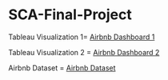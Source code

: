 # SCA-Final-Project

Tableau Visualization 1= [Airbnb Dashboard 1](https://public.tableau.com/app/profile/sophiat.goloba/viz/AirbnbVisualization_16636962415390/Dashboard1?publish=yes)

Tableau Visualization 2 = [Airbnb Dashboard 2](https://public.tableau.com/app/profile/sophiat.goloba/viz/AirbnbVisualization2/Dashboard2?publish=yes)

Airbnb Dataset = [Airbnb Dataset](https://www.kaggle.com/datasets/arianazmoudeh/airbnbopendata)
